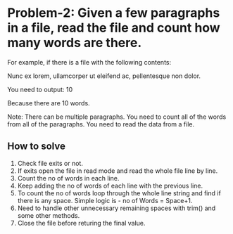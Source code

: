 # Problem-2: Given a few paragraphs in a file, read the file and count how many words are there. 

For example, if there is a file with the following contents: <br>

Nunc ex lorem, ullamcorper ut eleifend ac, pellentesque non dolor. <br>

You need to output: 10 <br>

Because there are 10 words. <br>

Note: There can be multiple paragraphs. You need to count all of the words from all of the paragraphs.
You need to read the data from a file. 

## How to solve

1. Check file exits or not.
2. If exits open the file in read mode and read the whole file line by line.
3. Count the no of words in each line.
4. Keep adding the no of words of each line with the previous line.
5. To count the no of words loop through the whole line string and find if there is any space. Simple logic is - no of Words = Space+1. 
6. Need to handle other unnecessary remaining spaces with trim() and some other methods.
7. Close the file before returing the final value.